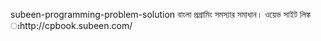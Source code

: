 subeen-programming-problem-solution
বাংলা প্রগ্রামিং সমস্যার সমাধান। ওয়েভ সাইট লিঙ্ক ঃhttp://cpbook.subeen.com/
